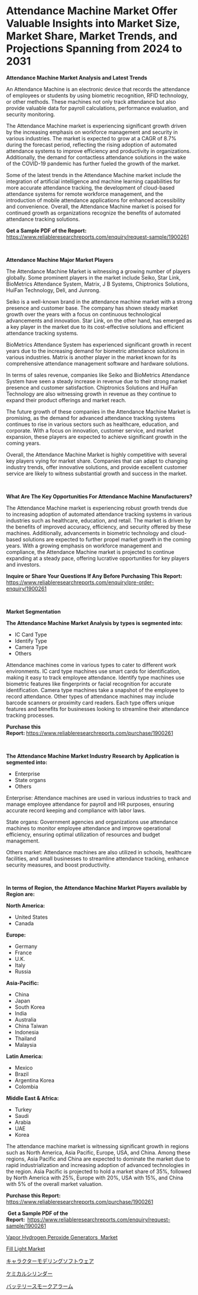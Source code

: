 <p><h1>Attendance Machine Market Offer Valuable Insights into Market Size, Market Share, Market Trends, and Projections Spanning from 2024 to 2031</h1></p><p><strong>Attendance Machine Market Analysis and Latest Trends</strong></p>
<p><p>An Attendance Machine is an electronic device that records the attendance of employees or students by using biometric recognition, RFID technology, or other methods. These machines not only track attendance but also provide valuable data for payroll calculations, performance evaluation, and security monitoring.</p><p>The Attendance Machine market is experiencing significant growth driven by the increasing emphasis on workforce management and security in various industries. The market is expected to grow at a CAGR of 8.7% during the forecast period, reflecting the rising adoption of automated attendance systems to improve efficiency and productivity in organizations. Additionally, the demand for contactless attendance solutions in the wake of the COVID-19 pandemic has further fueled the growth of the market.</p><p>Some of the latest trends in the Attendance Machine market include the integration of artificial intelligence and machine learning capabilities for more accurate attendance tracking, the development of cloud-based attendance systems for remote workforce management, and the introduction of mobile attendance applications for enhanced accessibility and convenience. Overall, the Attendance Machine market is poised for continued growth as organizations recognize the benefits of automated attendance tracking solutions.</p></p>
<p><strong>Get a Sample PDF of the Report:&nbsp;</strong> <a href="https://www.reliableresearchreports.com/enquiry/request-sample/1900261">https://www.reliableresearchreports.com/enquiry/request-sample/1900261</a></p>
<p>&nbsp;</p>
<p><strong>Attendance Machine Major Market Players</strong></p>
<p><p>The Attendance Machine Market is witnessing a growing number of players globally. Some prominent players in the market include Seiko, Star Link, BioMetrics Attendance System, Matrix, J B Systems, Chiptronics Solutions, HuiFan Technology, Deli, and Junrong. </p><p>Seiko is a well-known brand in the attendance machine market with a strong presence and customer base. The company has shown steady market growth over the years with a focus on continuous technological advancements and innovation. Star Link, on the other hand, has emerged as a key player in the market due to its cost-effective solutions and efficient attendance tracking systems.</p><p>BioMetrics Attendance System has experienced significant growth in recent years due to the increasing demand for biometric attendance solutions in various industries. Matrix is another player in the market known for its comprehensive attendance management software and hardware solutions.</p><p>In terms of sales revenue, companies like Seiko and BioMetrics Attendance System have seen a steady increase in revenue due to their strong market presence and customer satisfaction. Chiptronics Solutions and HuiFan Technology are also witnessing growth in revenue as they continue to expand their product offerings and market reach.</p><p>The future growth of these companies in the Attendance Machine Market is promising, as the demand for advanced attendance tracking systems continues to rise in various sectors such as healthcare, education, and corporate. With a focus on innovation, customer service, and market expansion, these players are expected to achieve significant growth in the coming years.</p><p>Overall, the Attendance Machine Market is highly competitive with several key players vying for market share. Companies that can adapt to changing industry trends, offer innovative solutions, and provide excellent customer service are likely to witness substantial growth and success in the market.</p></p>
<p>&nbsp;</p>
<p><strong>What Are The Key Opportunities For Attendance Machine Manufacturers?</strong></p>
<p><p>The Attendance Machine market is experiencing robust growth trends due to increasing adoption of automated attendance tracking systems in various industries such as healthcare, education, and retail. The market is driven by the benefits of improved accuracy, efficiency, and security offered by these machines. Additionally, advancements in biometric technology and cloud-based solutions are expected to further propel market growth in the coming years. With a growing emphasis on workforce management and compliance, the Attendance Machine market is projected to continue expanding at a steady pace, offering lucrative opportunities for key players and investors.</p></p>
<p><strong>Inquire or Share Your Questions If Any Before Purchasing This Report:</strong> <a href="https://www.reliableresearchreports.com/enquiry/pre-order-enquiry/1900261">https://www.reliableresearchreports.com/enquiry/pre-order-enquiry/1900261</a></p>
<p>&nbsp;</p>
<p><strong>Market Segmentation</strong></p>
<p><strong>The Attendance Machine Market Analysis by types is segmented into:</strong></p>
<p><ul><li>IC Card Type</li><li>Identify Type</li><li>Camera Type</li><li>Others</li></ul></p>
<p><p>Attendance machines come in various types to cater to different work environments. IC card type machines use smart cards for identification, making it easy to track employee attendance. Identify type machines use biometric features like fingerprints or facial recognition for accurate identification. Camera type machines take a snapshot of the employee to record attendance. Other types of attendance machines may include barcode scanners or proximity card readers. Each type offers unique features and benefits for businesses looking to streamline their attendance tracking processes.</p></p>
<p><strong>Purchase this Report:&nbsp;</strong><a href="https://www.reliableresearchreports.com/purchase/1900261">https://www.reliableresearchreports.com/purchase/1900261</a></p>
<p>&nbsp;</p>
<p><strong>The Attendance Machine Market Industry Research by Application is segmented into:</strong></p>
<p><ul><li>Enterprise</li><li>State organs</li><li>Others</li></ul></p>
<p><p>Enterprise: Attendance machines are used in various industries to track and manage employee attendance for payroll and HR purposes, ensuring accurate record keeping and compliance with labor laws.</p><p>State organs: Government agencies and organizations use attendance machines to monitor employee attendance and improve operational efficiency, ensuring optimal utilization of resources and budget management.</p><p>Others market: Attendance machines are also utilized in schools, healthcare facilities, and small businesses to streamline attendance tracking, enhance security measures, and boost productivity.</p></p>
<p>&nbsp;</p>
<p><strong>In terms of Region, the Attendance Machine Market Players available by Region are:</strong></p>
<p>
    <p> <strong> North America: </strong>
        <ul>
            <li>United States</li>
            <li>Canada</li>
        </ul>
        </p> 
    <p> <strong> Europe: </strong>
        <ul>
            <li>Germany</li>
            <li>France</li>
            <li>U.K.</li>
            <li>Italy</li>
            <li>Russia</li>
        </ul>
        </p> 
    <p> <strong> Asia-Pacific: </strong>
        <ul>
            <li>China</li>
            <li>Japan</li>
            <li>South Korea</li>
            <li>India</li>
            <li>Australia</li>
            <li>China Taiwan</li>
            <li>Indonesia</li>
            <li>Thailand</li>
            <li>Malaysia</li>
        </ul>
        </p> 
    <p> <strong> Latin America: </strong>
        <ul>
            <li>Mexico</li>
            <li>Brazil</li>
            <li>Argentina Korea</li>
            <li>Colombia</li>
        </ul>
        </p> 
    <p> <strong> Middle East & Africa: </strong>
        <ul>
            <li>Turkey</li>
            <li>Saudi</li>
            <li>Arabia</li>
            <li>UAE</li>
            <li>Korea</li>
        </ul>
    </p>
    </p>
<p><p>The attendance machine market is witnessing significant growth in regions such as North America, Asia Pacific, Europe, USA, and China. Among these regions, Asia Pacific and China are expected to dominate the market due to rapid industrialization and increasing adoption of advanced technologies in the region. Asia Pacific is projected to hold a market share of 35%, followed by North America with 25%, Europe with 20%, USA with 15%, and China with 5% of the overall market valuation.</p></p>
<p><strong>Purchase this Report: </strong><a href="https://www.reliableresearchreports.com/purchase/1900261">https://www.reliableresearchreports.com/purchase/1900261</a></p>
<p>&nbsp;<strong>Get a Sample PDF of the Report:&nbsp;&nbsp;</strong><a href="https://www.reliableresearchreports.com/enquiry/request-sample/1900261">https://www.reliableresearchreports.com/enquiry/request-sample/1900261</a></p>
<p><strong></strong></p>
<p><p><a href="https://issuu.com/reportprime-2/docs/vapor-hydrogen-peroxide-generators-market-size-203">Vapor Hydrogen Peroxide Generators  Market</a></p><p><a href="https://github.com/ruddyyedelwadw/Market-Research-Report-List-1/blob/main/fill-light-market.md">Fill Light Market</a></p><p><a href="https://medium.com/@charm854/%E3%82%AD%E3%83%A3%E3%83%A9%E3%82%AF%E3%82%BF%E3%83%BC%E3%83%A2%E3%83%87%E3%83%AA%E3%83%B3%E3%82%B0%E3%82%BD%E3%83%95%E3%83%88%E3%82%A6%E3%82%A7%E3%82%A2%E5%B8%82%E5%A0%B4-%E3%82%BF%E3%82%A4%E3%83%97-%E3%82%A2%E3%83%97%E3%83%AA%E3%82%B1%E3%83%BC%E3%82%B7%E3%83%A7%E3%83%B3-%E3%81%8A%E3%82%88%E3%81%B3%E5%9C%B0%E7%90%86%E3%81%AB%E3%82%88%E3%82%8B%E5%8C%85%E6%8B%AC%E7%9A%84%E3%81%AA%E8%A9%95%E4%BE%A1-e1aad8592482">キャラクターモデリングソフトウェア</a></p><p><a href="https://medium.com/@munroco657/%E5%8C%96%E5%AD%A6%E3%82%B7%E3%83%AA%E3%83%B3%E3%83%80%E3%83%BC%E5%B8%82%E5%A0%B4%E3%81%AE%E8%A6%8B%E9%80%9A%E3%81%97-%E5%B8%82%E5%A0%B4%E3%81%AE%E5%8B%95%E5%90%91-%E6%88%90%E9%95%B7-2024%E5%B9%B4%E3%81%8B%E3%82%892031%E5%B9%B4%E3%81%BE%E3%81%A7%E3%81%AE%E4%BA%88%E6%B8%AC-03a582475d8c">ケミカルシリンダー</a></p><p><a href="https://github.com/SantosDicki04/Market-Research-Report-List-1/blob/main/12913596073.md">バッテリースモークアラーム</a></p></p>